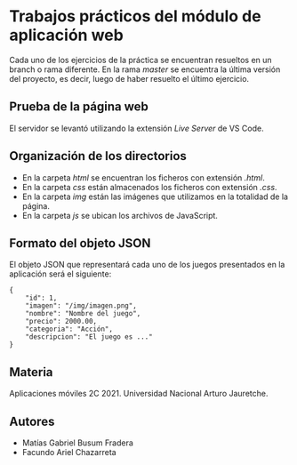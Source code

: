 # Trabajos prácticos del módulo de aplicación web

Cada uno de los ejercicios de la práctica se encuentran resueltos en un branch o rama diferente. En la rama *master* se encuentra la última versión del proyecto, es decir, luego de haber resuelto el último ejercicio.

## Prueba de la página web

El servidor se levantó utilizando la extensión *Live Server* de VS Code.

## Organización de los directorios

- En la carpeta *html* se encuentran los ficheros con extensión *.html*.
- En la carpeta *css* están almacenados los ficheros con extensión *.css*.
- En la carpeta *img* están las imágenes que utilizamos en la totalidad de la página.
- En la carpeta *js* se ubican los archivos de JavaScript.

## Formato del objeto JSON

El objeto JSON que representará cada uno de los juegos presentados en la aplicación será el siguiente:

```json=
{
    "id": 1,
    "imagen": "/img/imagen.png",
    "nombre": "Nombre del juego",
    "precio": 2000.00,
    "categoria": "Acción",
    "descripcion": "El juego es ..."
}
```

## Materia

Aplicaciones móviles 2C 2021. Universidad Nacional Arturo Jauretche.

## Autores

- Matías Gabriel Busum Fradera
- Facundo Ariel Chazarreta
